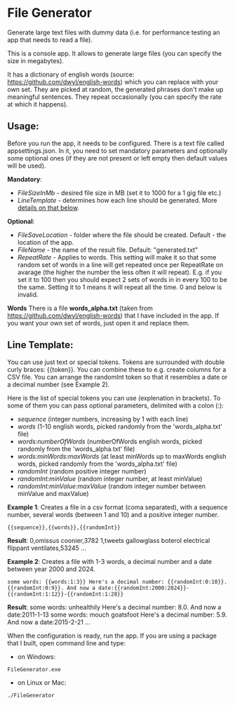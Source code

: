 # File Generator
Generate large text files with dummy data (i.e. for performance testing an app that needs to read a file). 

This is a console app. It allows to generate large files (you can specify the size in megabytes). 

It has a dictionary of english words (source: https://github.com/dwyl/english-words) which you can replace with your own set. They are picked at random, the generated phrases don't make up meaningful sentences. They repeat occasionally (you can specify the rate at which it happens).

## Usage:
Before you run the app, it needs to be configured. There is a text file called appsettings.json. In it, you need to set mandatory parameters and optionally some optional ones (if they are not present or left empty then default values will be used).

**Mandatory**:
* _FileSizeInMb_ - desired file size in MB (set it to 1000 for a 1 gig file etc.)
* _LineTemplate_ - determines how each line should be generated. More [details on that below](#line-template).

**Optional**:
* _FileSaveLocation_ - folder where the file should be created. Default - the location of the app.
* _FileName_ - the name of the result file. Default: "generated.txt"
* _RepeatRate_ - Applies to words. This setting will make it so that some random set of words in a line will get repeated once per RepeatRate on avarage (the higher the number the less often it will repeat). E.g. if you set it to 100 then you should expect 2 sets of words in in every 100 to be the same. Setting it to 1 means it will repeat all the time. 0 and below is invalid.

**Words**
There is a file **words_alpha.txt** (taken from https://github.com/dwyl/english-words) that I have included in the app. If you want your own set of words, just open it and replace them.

## Line Template:
You can use just text or special tokens. Tokens are surrounded with double curly braces: {{token}}. You can combine these to e.g. create columns for a CSV file. You can arrange the randomInt token so that it resembles a date or a decimal number (see Example 2).

Here is the list of special tokens you can use (explenation in brackets). To some of them you can pass optional parameters, delimited with a colon (:):
* _sequence_ (integer numbers, increasing by 1 with each line)
* _words_ (1-10 english words, picked randomly from the 'words_alpha.txt' file)
* _words:numberOfWords_ (numberOfWords english words, picked randomly from the 'words_alpha.txt' file)
* _words:minWords:maxWords_ (at least minWords up to maxWords english words, picked randomly from the 'words_alpha.txt' file)
* _randomInt_ (random positive integer number)
* _randomInt:minValue_ (random integer number, at least minValue)
* _randomInt:minValue:maxValue_ (random integer number between minValue and maxValue)

**Example 1**:
Creates a file in a csv format (coma separated), with a sequence number, several words (between 1 and 10) and a positive integer number.
```
{{sequence}},{{words}},{{randomInt}}
```

**Result**:
0,omissus coonier,3782
1,tweets gallowglass boterol electrical flippant ventilates,53245
...

**Example 2**:
Creates a file with 1-3 words, a decimal number and a date between year 2000 and 2024.
```
some words: {{words:1:3}} Here's a decimal number: {{randomInt:0:10}}.{{randomInt:0:9}}. And now a date:{{randomInt:2000:2024}}-{{randomInt:1:12}}-{{randomInt:1:28}}
```

**Result**:
some words: unhealthily Here's a decimal number: 8.0. And now a date:2011-1-13
some words: mouch goatsfoot Here's a decimal number: 5.9. And now a date:2015-2-21
...

When the configuration is ready, run the app. If you are using a package that I built, open command line and type:
* on Windows:
```
FileGenerator.exe
```
* on Linux or Mac:
```
./FileGenerator
```
